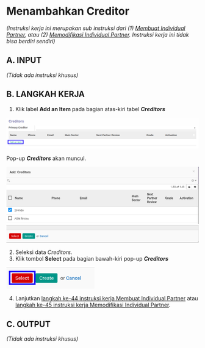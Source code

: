 # Menambahkan Creditor

*(Instruksi kerja ini merupakan sub instruksi dari (1) [Membuat Individual Partner](./membuat.md), atau (2) [Memodifikasi Individual Partner](./memodifikasi.md). Instruksi kerja ini tidak bisa berdiri sendiri)*

## A. INPUT

*(Tidak ada instruksi khusus)*

## B. LANGKAH KERJA

1. Klik label **Add an Item** pada bagian atas-kiri tabel ***Creditors***

![](../img/individual-partner/label-add-creditor.png)

Pop-up ***Creditors*** akan muncul.

![](../img/individual-partner/pop-up-creditor-1.png)
![](../img/individual-partner/pop-up-creditor-2.png)

2. Seleksi data *Creditors*.
3. Klik tombol **Select** pada bagian bawah-kiri pop-up ***Creditors***

![](../img/individual-partner/tombol-select-creditor.png)

4. Lanjutkan [langkah ke-44 instruksi kerja Membuat Individual Partner](./membuat.md#l44) atau [langkah ke-45 instruksi kerja Memodifikasi Individual Partner](./memodifikasi.md#l45).

## C. OUTPUT

*(Tidak ada instruksi khusus)*
